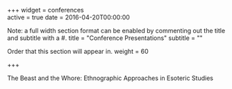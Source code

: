 +++
widget = conferences  
active = true
date = 2016-04-20T00:00:00

Note: a full width section format can be enabled by commenting out the title and subtitle with a #.
title = "Conference Presentations" subtitle = ""

Order that this section will appear in.
weight = 60

+++

The Beast and the Whore: Ethnographic Approaches in Esoteric Studies
